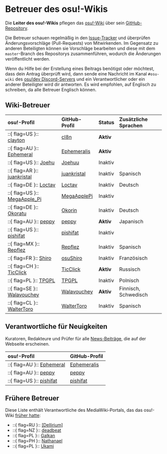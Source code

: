 # Betreuer des osu!-Wikis

Die **Leiter des osu!-Wikis** pflegen das [osu!-Wiki](/wiki/osu!_wiki) über sein [GitHub-Repository](https://github.com/ppy/osu-wiki).

Die Betreuer schauen regelmäßig in den [Issue-Tracker](https://github.com/ppy/osu-wiki/issues) und überprüfen Änderungsvorschläge (Pull-Requests) von Mitwirkenden. Im Gegensatz zu anderen Beteiligten können sie Vorschläge bearbeiten und diese mit dem `master`-Branch des Repositorys zusammenführen, wodurch die Änderungen veröffentlicht werden.

Wenn du Hilfe bei der Erstellung eines Beitrags benötigst oder möchtest, dass dein Antrag überprüft wird, dann sende eine Nachricht im Kanal `#osu-wiki` des [osu!dev Discord-Servers](/wiki/Community/osu!dev_Discord_server) und ein Verantwortlicher oder ein anderer Beteiligter wird dir antworten. Es wird empfohlen, auf Englisch zu schreiben, da alle Betreuer Englisch können.

## Wiki-Betreuer

| osu!-Profil | GitHub-Profil | Status | Zusätzliche Sprachen |
| :-- | :-- | :-- | :-- |
| ::{ flag=US }:: [clayton](https://osu.ppy.sh/users/3666350) | [cl8n](https://github.com/cl8n) | **Aktiv** |  |
| ::{ flag=AU }:: [Ephemeral](https://osu.ppy.sh/users/102335) | [Ephemeralis](https://github.com/Ephemeralis) | **Aktiv** |  |
| ::{ flag=US }:: [Joehu](https://osu.ppy.sh/users/8549835) | [Joehuu](https://github.com/Joehuu) | Inaktiv |  |
| ::{ flag=AR }:: [juankristal](https://osu.ppy.sh/users/443656) | [juankristal](https://github.com/juankristal) | Inaktiv | Spanisch |
| ::{ flag=DE }:: [Loctav](https://github.com/Loctav) | [Loctav](https://github.com/Loctav) | Inaktiv | Deutsch |
| ::{ flag=US }:: [MegaApple_Pi](https://osu.ppy.sh/users/2148208) | [MegaApplePi](https://github.com/MegaApplePi) | Inaktiv |  |
| ::{ flag=DE }:: [Okoratu](https://osu.ppy.sh/users/1623405) | [Okorin](https://github.com/Okorin) | Inaktiv | Deutsch |
| ::{ flag=AU }:: [peppy](https://osu.ppy.sh/users/2) | [peppy](https://github.com/peppy) | **Aktiv** | Japanisch |
| ::{ flag=US }:: [pishifat](https://osu.ppy.sh/users/3178418) | [pishifat](https://github.com/pishifat) | Inaktiv |  |
| ::{ flag=MX }:: [Repflez](https://osu.ppy.sh/users/201392) | [Repflez](https://github.com/Repflez) | Inaktiv | Spanisch |
| ::{ flag=FR }:: [Shiro](https://osu.ppy.sh/users/113005) | [osuShiro](https://github.com/osuShiro) | Inaktiv | Französisch |
| ::{ flag=CH }:: [TicClick](https://osu.ppy.sh/users/672931) | [TicClick](https://github.com/TicClick) | **Aktiv** | Russisch |
| ::{ flag=PL }:: [TPGPL](https://osu.ppy.sh/users/3944705) | [TPGPL](https://github.com/TPGPL) | Inaktiv | Polnisch |
| ::{ flag=SE }:: [Walavouchey](https://osu.ppy.sh/users/5773079) | [Walavouchey](https://github.com/Walavouchey) | **Aktiv** | Finnisch, Schwedisch |
| ::{ flag=CL }:: [WalterToro](https://osu.ppy.sh/users/5281416) | [WalterToro](https://github.com/WalterToro) | Inaktiv | Spanisch |

## Verantwortliche für Neuigkeiten

Kuratoren, Redakteure und Prüfer für alle [News-Beiträge](https://osu.ppy.sh/home/news), die auf der Webseite erscheinen.

| osu!-Profil | GitHub-Profil |
| :-- | :-- |
| ::{ flag=AU }:: [Ephemeral](https://osu.ppy.sh/users/102335) | [Ephemeralis](https://github.com/Ephemeralis) |
| ::{ flag=AU }:: [peppy](https://osu.ppy.sh/users/2) | [peppy](https://github.com/peppy) |
| ::{ flag=US }:: [pishifat](https://osu.ppy.sh/users/3178418) | [pishifat](https://github.com/pishifat) |

## Frühere Betreuer

Diese Liste enthält Verantwortliche des MediaWiki-Portals, das das osu!-Wiki [früher hatte](/wiki/History_of_osu!/osu!_wiki):

- ::{ flag=RU }:: [\[Dellirium\]](https://osu.ppy.sh/users/519032)
- ::{ flag=NZ }:: [deadbeat](https://osu.ppy.sh/users/128370)
- ::{ flag=PL }:: [Galkan](https://osu.ppy.sh/users/169570)
- ::{ flag=PH }:: [Nathanael](https://osu.ppy.sh/users/2295078)
- ::{ flag=PL }:: [Ukami](https://osu.ppy.sh/users/820865)
